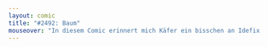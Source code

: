 ```yaml
---
layout: comic
title: "#2492: Baum"
mouseover: "In diesem Comic erinnert mich Käfer ein bisschen an Idefix. Hihi."
---
```

